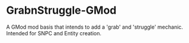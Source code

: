 # GrabnStruggle-GMod
A GMod mod basis that intends to add a 'grab' and 'struggle' mechanic. Intended for SNPC and Entity creation.
